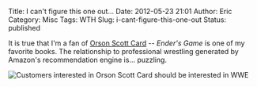 Title: I can't figure this one out...
Date: 2012-05-23 21:01
Author: Eric
Category: Misc
Tags: WTH
Slug: i-cant-figure-this-one-out
Status: published

It is true that I'm a fan of [Orson Scott Card](http://www.hatrack.com/)
-- *Ender's Game* is one of my favorite books. The relationship to
professional wrestling generated by Amazon's recommendation engine is...
puzzling.

![Customers interested in Orson Scott Card should be interested in WWE]({filename}/images/osc-wwe.png "Orson Scott Card - WWE")
